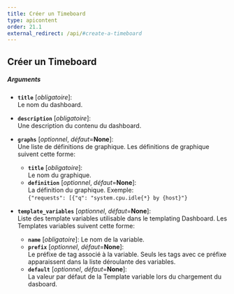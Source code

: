 ```yaml
---
title: Créer un Timeboard
type: apicontent
order: 21.1
external_redirect: /api/#create-a-timeboard
---
```


## Créer un Timeboard
##### Arguments

* **`title`** [*obligatoire*]:  
    Le nom du dashboard.
* **`description`** [*obligatoire*]:  
    Une description du contenu du dashboard.
* **`graphs`** [*optionnel*, *défaut*=**None**]:  
    Une liste de définitions de graphique. Les définitions de graphique suivent cette forme:
    * **`title`** [*obligatoire*]:  
        Le nom du graphique.
    * **`definition`** [*optionnel*, *défaut*=**None**]:  
        La définition du graphique. Exemple:  
        `{"requests": [{"q": "system.cpu.idle{*} by {host}"}`

* **`template_variables`** [*optionnel*, *défaut*=**None**]:  
    Liste des template variables utilisable dans le templating Dashboard. Les Templates variables suivent cette forme:
    * **`name`** [*obligatoire*]:
        Le nom de la variable.
    * **`prefix`** [*optionnel*, *défaut*=**None**]:  
        Le préfixe de tag associé à la variable. Seuls les tags avec ce préfixe apparaissent dans la liste déroulante des variables.
    * **`default`** [*optionnel*, *défaut*=**None**]:  
        La valeur par défaut de la Template variable lors du chargement du dasboard.

